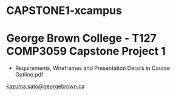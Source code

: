 # CAPSTONE1-xcampus 
# George Brown College - T127 COMP3059 Capstone Project 1
- Requirements, Wireframes and Presentation
Details in Course Outline.pdf

kazuma.sato@georgebrown.ca
